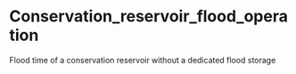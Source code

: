 # Conservation_reservoir_flood_operation
Flood time of a conservation reservoir without a dedicated flood storage
